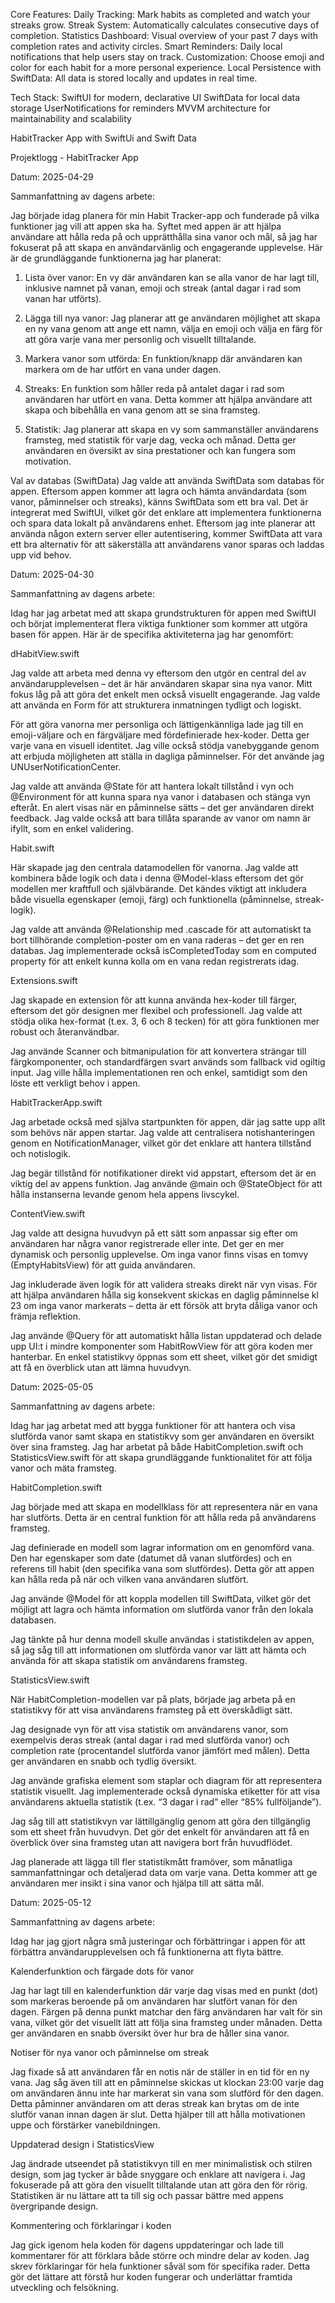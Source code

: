 Core Features:
Daily Tracking: Mark habits as completed and watch your streaks grow.
Streak System: Automatically calculates consecutive days of completion.
Statistics Dashboard: Visual overview of your past 7 days with completion rates and activity circles.
Smart Reminders: Daily local notifications that help users stay on track.
Customization: Choose emoji and color for each habit for a more personal experience.
Local Persistence with SwiftData: All data is stored locally and updates in real time.


Tech Stack:
SwiftUI for modern, declarative UI
SwiftData for local data storage
UserNotifications for reminders
MVVM architecture for maintainability and scalability













HabitTracker App with SwiftUi and Swift Data

Projektlogg - HabitTracker App

Datum: 2025-04-29

Sammanfattning av dagens arbete:

Jag började idag planera för min Habit Tracker-app och funderade på vilka funktioner jag vill att appen ska ha. Syftet med appen är att hjälpa användare att hålla reda på och upprätthålla sina vanor och mål, så jag har fokuserat på att skapa en användarvänlig och engagerande upplevelse. Här är de grundläggande funktionerna jag har planerat:

1. Lista över vanor: En vy där användaren kan se alla vanor de har lagt till, inklusive namnet på vanan, emoji och streak (antal dagar i rad som vanan har utförts).

2. Lägga till nya vanor: Jag planerar att ge användaren möjlighet att skapa en ny vana genom att ange ett namn, välja en emoji och välja en färg för att göra varje vana mer personlig och visuellt tilltalande.

3. Markera vanor som utförda: En funktion/knapp där användaren kan markera om de har utfört en vana under dagen.

4. Streaks: En funktion som håller reda på antalet dagar i rad som användaren har utfört en vana. Detta kommer att hjälpa användare att skapa och bibehålla en vana genom att se sina framsteg.

5. Statistik: Jag planerar att skapa en vy som sammanställer användarens framsteg, med statistik för varje dag, vecka och månad. Detta ger användaren en översikt av sina prestationer och kan fungera som motivation.

Val av databas (SwiftData)
Jag valde att använda SwiftData som databas för appen. Eftersom appen kommer att lagra och hämta användardata (som vanor, påminnelser och streaks), känns SwiftData som ett bra val. Det är integrerat med SwiftUI, vilket gör det enklare att implementera funktionerna och spara data lokalt på användarens enhet. Eftersom jag inte planerar att använda någon extern server eller autentisering, kommer SwiftData att vara ett bra alternativ för att säkerställa att användarens vanor sparas och laddas upp vid behov.

Datum: 2025-04-30

Sammanfattning av dagens arbete:

Idag har jag arbetat med att skapa grundstrukturen för appen med SwiftUI och börjat implementerat flera viktiga funktioner som kommer att utgöra basen för appen. Här är de specifika aktiviteterna jag har genomfört:

dHabitView.swift

Jag valde att arbeta med denna vy eftersom den utgör en central del av användarupplevelsen – det är här användaren skapar sina nya vanor. Mitt fokus låg på att göra det enkelt men också visuellt engagerande. Jag valde att använda en Form för att strukturera inmatningen tydligt och logiskt.

För att göra vanorna mer personliga och lättigenkännliga lade jag till en emoji-väljare och en färgväljare med fördefinierade hex-koder. Detta ger varje vana en visuell identitet. Jag ville också stödja vanebyggande genom att erbjuda möjligheten att ställa in dagliga påminnelser. För det använde jag UNUserNotificationCenter.

Jag valde att använda @State för att hantera lokalt tillstånd i vyn och @Environment för att kunna spara nya vanor i databasen och stänga vyn efteråt. En alert visas när en påminnelse sätts – det ger användaren direkt feedback. Jag valde också att bara tillåta sparande av vanor om namn är ifyllt, som en enkel validering.

Habit.swift

Här skapade jag den centrala datamodellen för vanorna. Jag valde att kombinera både logik och data i denna @Model-klass eftersom det gör modellen mer kraftfull och självbärande. Det kändes viktigt att inkludera både visuella egenskaper (emoji, färg) och funktionella (påminnelse, streak-logik).

Jag valde att använda @Relationship med .cascade för att automatiskt ta bort tillhörande completion-poster om en vana raderas – det ger en ren databas. Jag implementerade också isCompletedToday som en computed property för att enkelt kunna kolla om en vana redan registrerats idag.

Extensions.swift

Jag skapade en extension för att kunna använda hex-koder till färger, eftersom det gör designen mer flexibel och professionell. Jag valde att stödja olika hex-format (t.ex. 3, 6 och 8 tecken) för att göra funktionen mer robust och återanvändbar.

Jag använde Scanner och bitmanipulation för att konvertera strängar till färgkomponenter, och standardfärgen svart används som fallback vid ogiltig input. Jag ville hålla implementationen ren och enkel, samtidigt som den löste ett verkligt behov i appen.

HabitTrackerApp.swift

Jag arbetade också med själva startpunkten för appen, där jag satte upp allt som behövs när appen startar. Jag valde att centralisera notishanteringen genom en NotificationManager, vilket gör det enklare att hantera tillstånd och notislogik.

Jag begär tillstånd för notifikationer direkt vid appstart, eftersom det är en viktig del av appens funktion. Jag använde @main och @StateObject för att hålla instanserna levande genom hela appens livscykel.

ContentView.swift

Jag valde att designa huvudvyn på ett sätt som anpassar sig efter om användaren har några vanor registrerade eller inte. Det ger en mer dynamisk och personlig upplevelse. Om inga vanor finns visas en tomvy (EmptyHabitsView) för att guida användaren.

Jag inkluderade även logik för att validera streaks direkt när vyn visas. För att hjälpa användaren hålla sig konsekvent skickas en daglig påminnelse kl 23 om inga vanor markerats – detta är ett försök att bryta dåliga vanor och främja reflektion.

Jag använde @Query för att automatiskt hålla listan uppdaterad och delade upp UI:t i mindre komponenter som HabitRowView för att göra koden mer hanterbar. En enkel statistikvy öppnas som ett sheet, vilket gör det smidigt att få en överblick utan att lämna huvudvyn.


Datum: 2025-05-05

Sammanfattning av dagens arbete:

Idag har jag arbetat med att bygga funktioner för att hantera och visa slutförda vanor samt skapa en statistikvy som ger användaren en översikt över sina framsteg. Jag har arbetat på både HabitCompletion.swift och StatisticsView.swift för att skapa grundläggande funktionalitet för att följa vanor och mäta framsteg.

HabitCompletion.swift

Jag började med att skapa en modellklass för att representera när en vana har slutförts. Detta är en central funktion för att hålla reda på användarens framsteg. 

Jag definierade en modell som lagrar information om en genomförd vana. Den har egenskaper som date (datumet då vanan slutfördes) och en referens till habit (den specifika vana som slutfördes). Detta gör att appen kan hålla reda på när och vilken vana användaren slutfört.

Jag använde @Model för att koppla modellen till SwiftData, vilket gör det möjligt att lagra och hämta information om slutförda vanor från den lokala databasen.

Jag tänkte på hur denna modell skulle användas i statistikdelen av appen, så jag såg till att informationen om slutförda vanor var lätt att hämta och använda för att skapa statistik om användarens framsteg.

StatisticsView.swift

När HabitCompletion-modellen var på plats, började jag arbeta på en statistikvy för att visa användarens framsteg på ett överskådligt sätt. 

Jag designade vyn för att visa statistik om användarens vanor, som exempelvis deras streak (antal dagar i rad med slutförda vanor) och completion rate (procentandel slutförda vanor jämfört med målen). Detta ger användaren en snabb och tydlig översikt.

Jag använde grafiska element som staplar och diagram för att representera statistik visuellt. Jag implementerade också dynamiska etiketter för att visa användarens aktuella statistik (t.ex. “3 dagar i rad” eller “85% fullföljande”).

Jag såg till att statistikvyn var lättillgänglig genom att göra den tillgänglig som ett sheet från huvudvyn. Det gör det enkelt för användaren att få en överblick över sina framsteg utan att navigera bort från huvudflödet.

Jag planerade att lägga till fler statistikmått framöver, som månatliga sammanfattningar och detaljerad data om varje vana. Detta kommer att ge användaren mer insikt i sina vanor och hjälpa till att sätta mål.


Datum: 2025-05-12

Sammanfattning av dagens arbete:

Idag har jag gjort några små justeringar och förbättringar i appen för att förbättra användarupplevelsen och få funktionerna att flyta bättre. 

Kalenderfunktion och färgade dots för vanor

Jag har lagt till en kalenderfunktion där varje dag visas med en punkt (dot) som markeras beroende på om användaren har slutfört vanan för den dagen. Färgen på denna punkt matchar den färg användaren har valt för sin vana, vilket gör det visuellt lätt att följa sina framsteg under månaden. Detta ger användaren en snabb översikt över hur bra de håller sina vanor.

Notiser för nya vanor och påminnelse om streak

Jag fixade så att användaren får en notis när de ställer in en tid för en ny vana. Jag såg även till att en påminnelse skickas ut klockan 23:00 varje dag om användaren ännu inte har markerat sin vana som slutförd för den dagen. Detta påminner användaren om att deras streak kan brytas om de inte slutför vanan innan dagen är slut. Detta hjälper till att hålla motivationen uppe och förstärker vanebildningen.

Uppdaterad design i StatisticsView

Jag ändrade utseendet på statistikvyn till en mer minimalistisk och stilren design, som jag tycker är både snyggare och enklare att navigera i. Jag fokuserade på att göra den visuellt tilltalande utan att göra den för rörig. Statistiken är nu lättare att ta till sig och passar bättre med appens övergripande design.

Kommentering och förklaringar i koden

Jag gick igenom hela koden för dagens uppdateringar och lade till kommentarer för att förklara både större och mindre delar av koden. Jag skrev förklaringar för hela funktioner såväl som för specifika rader. Detta gör det lättare att förstå hur koden fungerar och underlättar framtida utveckling och felsökning.







